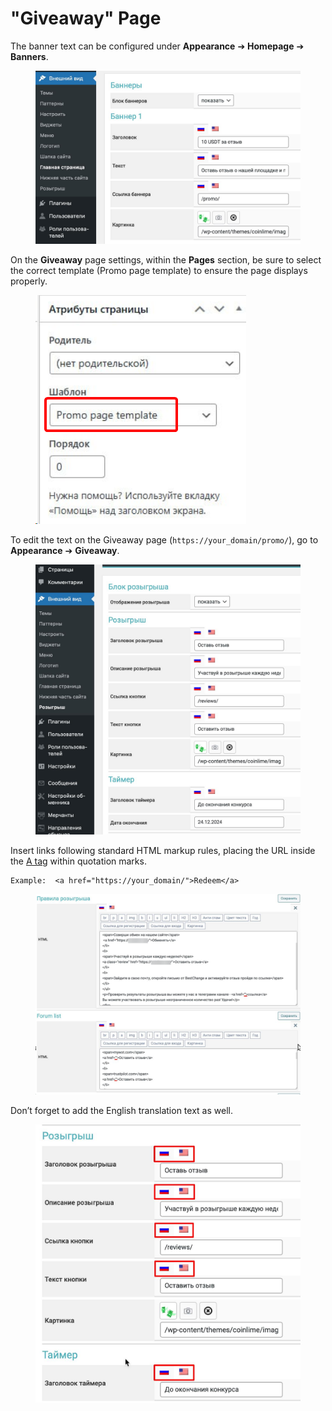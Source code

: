 # "Giveaway" Page

The banner text can be configured under **Appearance** ➔ **Homepage** ➔ **Banners**.

<figure><img src="../../.gitbook/assets/image (2042).png" alt="" width="563"><figcaption></figcaption></figure>

On the **Giveaway** page settings, within the **Pages** section, be sure to select the correct template (Promo page template) to ensure the page displays properly.

<figure><img src="../../.gitbook/assets/image (2125).png" alt=""><figcaption></figcaption></figure>

To edit the text on the Giveaway page (`https://your_domain/promo/`), go to **Appearance** ➔ **Giveaway**.

<figure><img src="../../.gitbook/assets/image (2043).png" alt="" width="563"><figcaption></figcaption></figure>

Insert links following standard HTML markup rules, placing the URL inside the [A tag](https://htmlbook.ru/html/A) within quotation marks.

```
Example:  <a href="https://your_domain/">Redeem</a>
```

<figure><img src="../../.gitbook/assets/image (2124).png" alt=""><figcaption></figcaption></figure>

Don’t forget to add the English translation text as well.

<figure><img src="../../.gitbook/assets/image (2045).png" alt="" width="563"><figcaption></figcaption></figure>